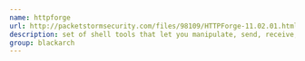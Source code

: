 ```yaml
---
name: httpforge
url: http://packetstormsecurity.com/files/98109/HTTPForge-11.02.01.html
description: set of shell tools that let you manipulate, send, receive, and analyze HTTP messages. These tools can be used to test, discover, and assert the security of Web servers, apps, and sites. An accompanying Python library is available for extensions. URL : http://packetstormsecurity.com/files/98109/HTTPForge-11.02.01.html Groups : blackarch blackarch-webapp blackarch-scanner blackarch-fuzzer blackarch-recon
group: blackarch
---
```

